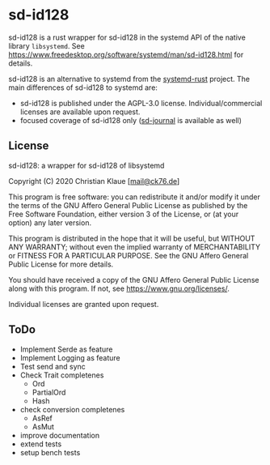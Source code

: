 # sd-id128

sd-id128 is a rust wrapper for sd-id128 in the systemd API of the native library `libsystemd`. See <https://www.freedesktop.org/software/systemd/man/sd-id128.html> for details.

sd-id128 is an alternative to systemd from the [systemd-rust](https://github.com/jmesmon/rust-systemd) project. The main differences of sd-id128 to systemd are:

- sd-id128 is published under the AGPL-3.0 license. Individual/commercial licenses are available upon request.
- focused coverage of sd-id128 only ([sd-journal](https://gitlab.com/systemd.rs/sd-journal) is available as well)

## License

sd-id128: a wrapper for sd-id128 of libsystemd

Copyright (C) 2020 Christian Klaue [mail@ck76.de]

This program is free software: you can redistribute it and/or modify
it under the terms of the GNU Affero General Public License as published by
the Free Software Foundation, either version 3 of the License, or
(at your option) any later version.

This program is distributed in the hope that it will be useful,
but WITHOUT ANY WARRANTY; without even the implied warranty of
MERCHANTABILITY or FITNESS FOR A PARTICULAR PURPOSE.  See the
GNU Affero General Public License for more details.

You should have received a copy of the GNU Affero General Public License
along with this program.  If not, see <https://www.gnu.org/licenses/>.

Individual licenses are granted upon request.

## ToDo

- Implement Serde as feature
- Implement Logging as feature
- Test send and sync
- Check Trait completenes
  - Ord
  - PartialOrd
  - Hash
- check conversion completenes
  - AsRef
  - AsMut
- improve documentation
- extend tests
- setup bench tests
